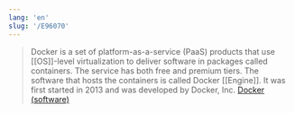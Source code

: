 ```yaml
---
lang: 'en'
slug: '/E96070'
---
```


> Docker is a set of platform-as-a-service (PaaS) products that use [[OS]]-level virtualization to deliver software in packages called containers. The service has both free and premium tiers. The software that hosts the containers is called Docker [[Engine]]. It was first started in 2013 and was developed by Docker, Inc. [Docker (software)](<https://en.wikipedia.org/wiki/Docker_(software)>)
